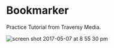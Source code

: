 # Bookmarker
Practice Tutorial from Traversy Media. 

![screen shot 2017-05-07 at 8 55 30 pm](https://cloud.githubusercontent.com/assets/23069348/25787507/90ccb7bc-3367-11e7-84f2-84d0003930c9.png)

